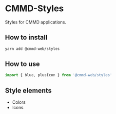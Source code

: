 # CMMD-Styles

Styles for CMMD applications.

## How to install

```bash
yarn add @cmmd-web/styles
```

## How to use

```js
import { blue, plusIcon } from '@cmmd-web/styles'
```

## Style elements

- Colors
- Icons
